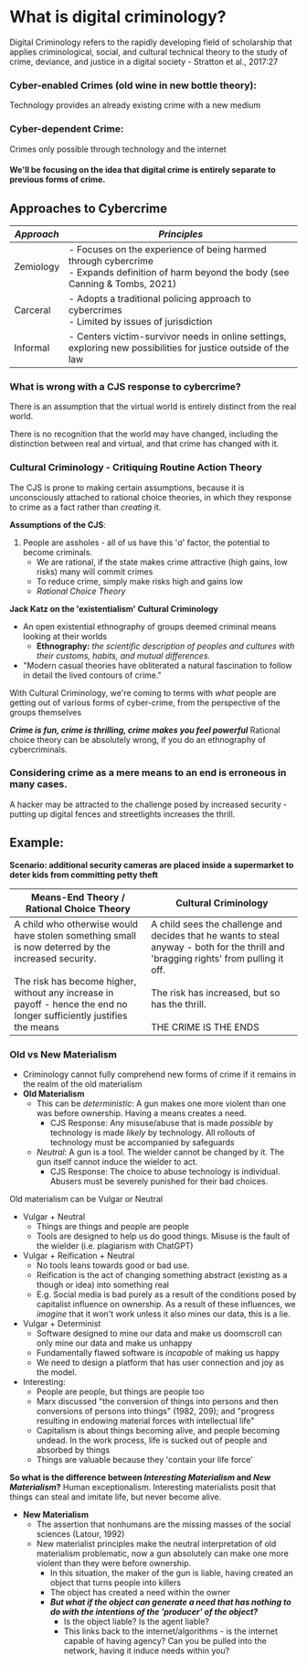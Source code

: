 
# What is digital criminology?
Digital Criminology refers to the rapidly developing field of scholarship that applies criminological, social, and cultural technical theory to the study of crime, deviance, and justice in a digital society - Stratton et al., 2017:27 

### Cyber-enabled Crimes (old wine in new bottle theory):
Technology provides an already existing crime with a new medium
### Cyber-dependent Crime:
Crimes only possible through technology and the internet

#### We'll be focusing on the idea that digital crime is entirely separate to previous forms of crime.


## Approaches to Cybercrime

| ***Approach*** | ***Principles***                                                                                                                           |
| -------------- | ------------------------------------------------------------------------------------------------------------------------------------------ |
| Zemiology      | - Focuses on the experience of being harmed through cybercrime<br>- Expands definition of harm beyond the body (see Canning & Tombs, 2021) |
| Carceral       | - Adopts a traditional policing approach to cybercrimes<br>- Limited by issues of jurisdiction                                             |
| Informal       | - Centers victim-survivor needs in online settings, exploring new possibilities for justice outside of the law                             |

### What is wrong with a CJS response to cybercrime?
There is an assumption that the virtual world is entirely distinct from the real world.

There is no recognition that the world may have changed, including the distinction between real and virtual, and that crime has changed with it.

### Cultural Criminology - Critiquing Routine Action Theory
The CJS is prone to making certain assumptions, because it is unconsciously attached to rational choice theories, in which they response to crime as a fact rather than *creating* it.

**Assumptions of the CJS**:
1. People are assholes - all of us have this '*a*' factor, the potential to become criminals.
	- We are rational, if the state makes crime attractive (high gains, low risks) many will commit crimes
	- To reduce crime, simply make risks high and gains low
	- *Rational Choice Theory*

**Jack Katz on the 'existentialism' Cultural Criminology**
- An open existential ethnography of groups deemed criminal means looking at their worlds
	- **Ethnography:** *the scientific description of peoples and cultures with their customs, habits, and mutual differences.*
- "Modern casual theories have obliterated a natural fascination to follow in detail the lived contours of crime."

With Cultural Criminology, we're coming to terms with *what* people are getting out of various forms of cyber-crime, from the perspective of the groups themselves

***Crime is fun, crime is thrilling, crime makes you feel powerful***
Rational choice theory can be absolutely wrong, if you do an ethnography of cybercriminals.

### Considering crime as a mere means to an end is erroneous in many cases.

A hacker may be attracted to the challenge posed by increased security - putting up digital fences and streetlights increases the thrill.


## Example:
**Scenario: additional security cameras are placed inside a supermarket to deter kids from committing petty theft**

| Means-End Theory / Rational Choice Theory                                                                                                                                                                                       | Cultural Criminology                                                                                                                                                                                                     |
| ------------------------------------------------------------------------------------------------------------------------------------------------------------------------------------------------------------------------------- | ------------------------------------------------------------------------------------------------------------------------------------------------------------------------------------------------------------------------ |
| A child who otherwise would have stolen something small is now deterred by the increased security.<br><br>The risk has become higher, without any increase in payoff - hence the end no longer sufficiently justifies the means | A child sees the challenge and decides that he wants to steal anyway - both for the thrill and 'bragging rights' from pulling it off.<br><br>The risk has increased, but so has the thrill.<br><br>THE CRIME IS THE ENDS |


### Old vs New Materialism
- Criminology cannot fully comprehend new forms of crime if it remains in the realm of the old materialism
- **Old Materialism**
	- This can be *deterministic*: A gun makes one more violent than one was before ownership. Having a means creates a need.
		- CJS Response: Any misuse/abuse that is made *possible* by technology is made *likely* by technology. All rollouts of technology must be accompanied by safeguards
	- *Neutral*: A gun is a tool. The wielder cannot be changed by it. The gun itself cannot induce the wielder to act.
		- CJS Response: The choice to abuse technology is individual. Abusers must be severely punished for their bad choices.

Old materialism can be Vulgar or Neutral
- Vulgar + Neutral
	- Things are things and people are people
	- Tools are designed to help us do good things. Misuse is the fault of the wielder (i.e. plagiarism with ChatGPT)
- Vulgar + Reification + Neutral
	- No tools leans towards good or bad use.
	- Reification is the act of changing something abstract (existing as a though or idea) into something real
	- E.g. Social media is bad purely as a result of the conditions posed by capitalist influence on ownership. As a result of these influences, we *imagine* that it won't work unless it also mines our data, this is a lie.
- Vulgar + Determinist
	- Software designed to mine our data and make us doomscroll can only mine our data and make us unhappy
	- Fundamentally flawed software is *incapable* of making us happy
	- We need to design a platform that has user connection and joy as the model.
- Interesting:
	- People are people, but things are people too
	- Marx discussed "the conversion of things into persons and then conversions of persons into things" (1982, 209); and "progress resulting in endowing material forces with intellectual life"
	- Capitalism is about things becoming alive, and people becoming undead. In the work process, life is sucked out of people and absorbed by things
	- Things are valuable because they 'contain your life force'

**So what is the difference between *Interesting Materialism* and *New Materialism*?**
Human exceptionalism.
Interesting materialists posit that things can steal and imitate life, but never become alive. 

- **New Materialism**
	- The assertion that nonhumans are the missing masses of the social sciences (Latour, 1992)
	- New materialist principles make the neutral interpretation of old materialism problematic, now a gun absolutely can make one more violent than they were before ownership.
		- In this situation, the maker of the gun is liable, having created an object that turns people into killers
		- The object has created a need within the owner
		- ***But what if the object can generate a need that has nothing to do with the intentions of the 'producer' of the object?***
			- Is the object liable? Is the agent liable?
			- This links back to the internet/algorithms - is the internet capable of having agency? Can you be pulled into the network, having it induce needs within you?

